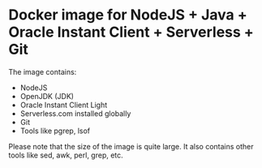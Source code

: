 # Docker image for NodeJS + Java + Oracle Instant Client + Serverless + Git

The image contains:

* NodeJS
* OpenJDK (JDK)
* Oracle Instant Client Light
* Serverless.com installed globally
* Git
* Tools like pgrep, lsof

Please note that the size of the image is quite large.
It also contains other tools like sed, awk, perl, grep, etc.
